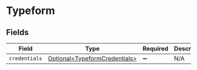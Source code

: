# Typeform


## Fields

| Field                                                                        | Type                                                                         | Required                                                                     | Description                                                                  |
| ---------------------------------------------------------------------------- | ---------------------------------------------------------------------------- | ---------------------------------------------------------------------------- | ---------------------------------------------------------------------------- |
| `credentials`                                                                | [Optional\<TypeformCredentials>](../../models/shared/TypeformCredentials.md) | :heavy_minus_sign:                                                           | N/A                                                                          |